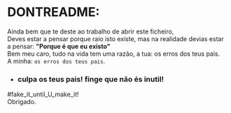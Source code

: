 # DONTREADME:
Ainda bem que te deste ao trabalho de abrir este ficheiro,\
Deves estar a pensar porque raio isto existe, mas na realidade devias estar a pensar: **"Porque é que eu existo"**\
Bem meu caro, tudo na vida tem uma razão, a tua: os erros dos teus pais.\
A minha: `os erros dos teus pais`.
- ### **culpa os teus pais! finge que não és inutil!**
#fake_it_until_U_make_it!\
Obrigado.
